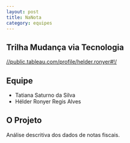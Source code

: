 ```yaml
---
layout: post
title: NaNota
category: equipes
---
```


## Trilha Mudança via Tecnologia

[//public.tableau.com/profile/helder.ronyer#!/](https://public.tableau.com/profile/helder.ronyer#!/)

## Equipe

*	Tatiana Saturno da Silva
*	Hélder Ronyer Regis Alves

## O Projeto

Análise descritiva dos dados de notas fiscais.
